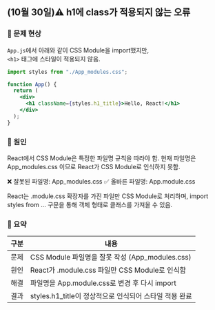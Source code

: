 ## (10월 30일)⚠️ h1에 class가 적용되지 않는 오류

### 📍 문제 현상
`App.js`에서 아래와 같이 CSS Module을 import했지만,  
`<h1>` 태그에 스타일이 적용되지 않음.

```jsx
import styles from "./App_modules.css";

function App() {
  return (
    <div>
      <h1 className={styles.h1_title}>Hello, React!</h1>
    </div>
  );
}
```

### 🚨 원인

React에서 CSS Module은 특정한 파일명 규칙을 따라야 함.
현재 파일명은 App_modules.css 이므로 React가 CSS Module로 인식하지 못함.

❌ 잘못된 파일명: App_modules.css
✅ 올바른 파일명: App.module.css

React는 .module.css 확장자를 가진 파일만
CSS Module로 처리하며, import styles from ... 구문을 통해
객체 형태로 클래스를 가져올 수 있음.

### 🧠 요약
|구분	|내용|
|----|----|
|문제	|CSS Module 파일명을 잘못 작성 (App_modules.css)|
|원인	|React가 .module.css 파일만 CSS Module로 인식함|
|해결	|파일명을 App.module.css로 변경 후 다시 import|
|결과	|styles.h1_title이 정상적으로 인식되어 스타일 적용 완료|
